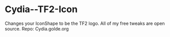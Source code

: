 # Cydia--TF2-Icon
Changes your IconShape to be the TF2 logo. All of my free tweaks are open source. 
Repo: Cydia.golde.org
